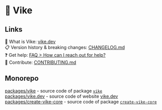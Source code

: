 # 🔨 Vike

## Links

:eyes: What is Vike: [vike.dev](https://vike.dev)  
:clipboard: Version history & breaking changes: [CHANGELOG.md](/CHANGELOG.md)  
:question: Get help: [FAQ > How can I reach out for help?](https://vike.dev/faq#how-can-i-reach-out-for-help)  
:green_heart: Contribute: [CONTRIBUTING.md](/CONTRIBUTING.md)  

## Monorepo

[packages/vike](packages/vike/) - source code of package [`vike`](https://npmjs.com/package/vike)  
[packages/vike.dev](packages/vike.dev/) - source code of website [vike.dev](http://vike.dev)  
[packages/create-vike-core](packages/create-vike-core/) - source code of package [`create-vike-core`](https://npmjs.com/package/create-vike-core)  
